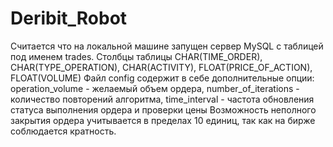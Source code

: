 # Deribit_Robot
Считается что на локальной машине запущен сервер MySQL с таблицей под именем trades.
Столбцы таблицы CHAR(TIME_ORDER), CHAR(TYPE_OPERATION), CHAR(ACTIVITY), FLOAT(PRICE_OF_ACTION), FLOAT(VOLUME)
Файл config содержит в себе дополнительные опции: operation_volume - желаемый объем ордера, number_of_iterations - количество повторений алгоритма, time_interval - частота обновления статуса выполнения ордера и проверки цены
Возможность неполного закрытия ордера учитывается в пределах 10 единиц, так как на бирже соблюдается кратность. 
